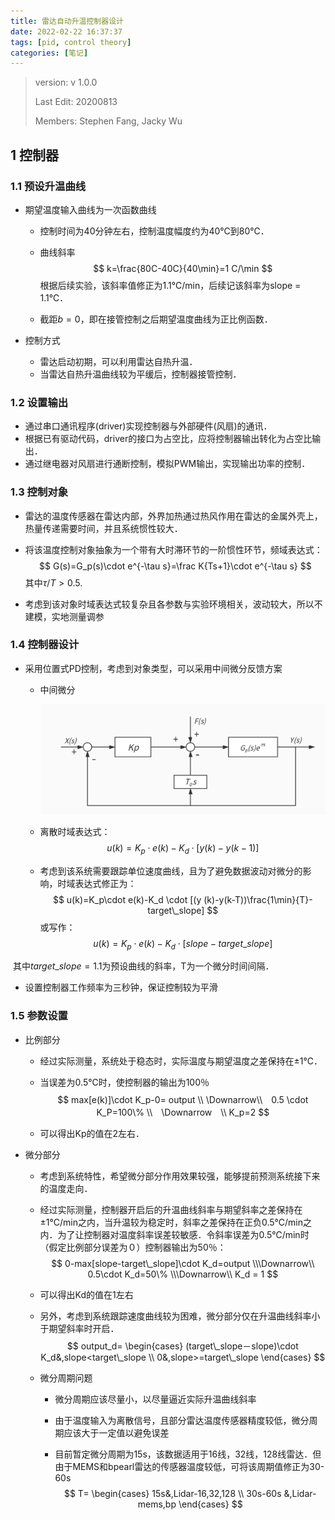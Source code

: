 ```yaml
---
title: 雷达自动升温控制器设计
date: 2022-02-22 16:37:37
tags: [pid, control theory]
categories: [笔记]
---
```


> version: v 1.0.0
>
> Last Edit: 20200813
>
> Members: Stephen Fang, Jacky Wu


## 1 控制器

### 1.1 预设升温曲线

* 期望温度输入曲线为一次函数曲线

  * 控制时间为40分钟左右，控制温度幅度约为40℃到80℃．

  * 曲线斜率
    $$
    k=\frac{80C-40C}{40\min}=1 C/\min
    $$
    根据后续实验，该斜率值修正为1.1℃/min，后续记该斜率为slope = 1.1℃．
    
  * 截距$b=0$，即在接管控制之后期望温度曲线为正比例函数．

* 控制方式

  * 雷达启动初期，可以利用雷达自热升温．
  * 当雷达自热升温曲线较为平缓后，控制器接管控制．

### 1.2 设置输出

* 通过串口通讯程序(driver)实现控制器与外部硬件(风扇)的通讯．
* 根据已有驱动代码，driver的接口为占空比，应将控制器输出转化为占空比输出．
* 通过继电器对风扇进行通断控制，模拟PWM输出，实现输出功率的控制．

### 1.3 控制对象

* 雷达的温度传感器在雷达内部，外界加热通过热风作用在雷达的金属外壳上，热量传递需要时间，并且系统惯性较大．

* 将该温度控制对象抽象为一个带有大时滞环节的一阶惯性环节，频域表达式：
  $$
  G(s)=G_p(s)\cdot e^{-\tau s}=\frac K{Ts+1}\cdot e^{-\tau s}
  $$
  其中$\tau/T>0.5$.

* 考虑到该对象时域表达式较复杂且各参数与实验环境相关，波动较大，所以不建模，实地测量调参

### 1.4 控制器设计

* 采用位置式PD控制，考虑到对象类型，可以采用中间微分反馈方案

  * 中间微分

    ![中间微分反馈控制器框图](雷达自动升温控制器设计/image-中间微分反馈控制器框图.png)

  * 离散时域表达式：
    $$
    u(k)=K_p\cdot e(k)-K_d \cdot [y (k)-y(k-1)]
    $$

  * 考虑到该系统需要跟踪单位速度曲线，且为了避免数据波动对微分的影响，时域表达式修正为：
    $$
    u(k)=K_p\cdot e(k)-K_d \cdot [(y (k)-y(k-T))\frac{1\min}{T}-target\_slope]
    $$
    或写作：
  $$
  u(k)=K_p\cdot e(k)-K_d \cdot [slope-target\_slope]
  $$

​		其中$target\_slope=1.1$为预设曲线的斜率，T为一个微分时间间隔．

  * 设置控制器工作频率为三秒钟，保证控制较为平滑


### 1.5 参数设置

* 比例部分

  * 经过实际测量，系统处于稳态时，实际温度与期望温度之差保持在±1℃．

  * 当误差为0.5℃时，使控制器的输出为100％
    $$
    max[e(k)]\cdot K_p-0= output
    \\ \Downarrow\\　0.5 \cdot K_P=100\%
    \\　\Downarrow　\\
    K_p=2
    $$

  * 可以得出Kp的值在2左右．

    

* 微分部分

  * 考虑到系统特性，希望微分部分作用效果较强，能够提前预测系统接下来的温度走向．

  * 经过实际测量，控制器开启后的升温曲线斜率与期望斜率之差保持在±1℃/min之内，当升温较为稳定时，斜率之差保持在正负0.5℃/min之内．为了让控制器对温度斜率误差较敏感．令斜率误差为0.5℃/min时（假定比例部分误差为０）控制器输出为50％：
    $$
    0-max[slope-target\_slope]\cdot K_d=output
    \\\Downarrow\\
    0.5\cdot K_d=50\%
    \\\Downarrow\\
    K_d = 1
    $$

  * 可以得出Kd的值在1左右

  * 另外，考虑到系统跟踪速度曲线较为困难，微分部分仅在升温曲线斜率小于期望斜率时开启．
    $$
    output_d=
    \begin{cases}
    (target\_slope－slope)\cdot K_d&,slope<target\_slope
    \\
    0&,slope>=target\_slope
    \end{cases}
    $$

  * 微分周期问题

    * 微分周期应该尽量小，以尽量逼近实际升温曲线斜率

    * 由于温度输入为离散信号，且部分雷达温度传感器精度较低，微分周期应该大于一定值以避免误差

    * 目前暂定微分周期为15s，该数据适用于16线，32线，128线雷达．但由于MEMS和bpearl雷达的传感器温度较低，可将该周期值修正为30-60s
      $$
      T=
      \begin{cases}
      15s&,Lidar-16,32,128
      \\
      30s-60s &,Lidar-mems,bp
      \end{cases}
      $$